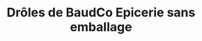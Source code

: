 ---
title: "Drôles de BaudCo Epicerie sans emballage"
url: /baud/droles-de-baudco-epicerie-sans-emballage/
shop: Lebensmittel
---